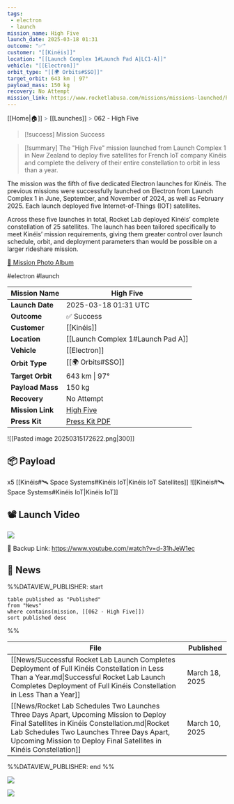 ```yaml
---
tags:
 - electron
 - launch
mission_name: High Five
launch_date: 2025-03-18 01:31
outcome: "✅"
customer: "[[Kinéis]]"
location: "[[Launch Complex 1#Launch Pad A|LC1-A]]"
vehicle: "[[Electron]]"
orbit_type: "[[🌍 Orbits#SSO]]"
target_orbit: 643 km | 97°
payload_mass: 150 kg
recovery: No Attempt
mission_link: https://www.rocketlabusa.com/missions/missions-launched/high-five
---
```

[[Home|🏠]]  <span style="color: LightSlateGray">></span>  <span class="no-hover">[[Launches]]</span>  <span style="color: LightSlateGray">></span>  062 - High Five

>[!success] Mission Success

>[!summary]
The "High Five" mission launched from Launch Complex 1 in New Zealand to deploy five satellites for French IoT company Kinéis and complete the delivery of their entire constellation to orbit in less than a year.
>
The mission was the fifth of five dedicated Electron launches for Kinéis. The previous missions were successfully launched on Electron from Launch Complex 1 in June, September, and November of 2024, as well as February 2025. Each launch deployed five Internet-of-Things (IOT) satellites.
>
Across these five launches in total, Rocket Lab deployed Kinéis’ complete constellation of 25 satellites. The launch has been tailored specifically to meet Kinéis’ mission requirements, giving them greater control over launch schedule, orbit, and deployment parameters than would be possible on a larger rideshare mission.
>
[📸 Mission Photo Album](https://www.flickr.com/photos/rocketlab/albums/72177720324480162) 


#electron #launch

| **Mission Name** | High Five                                                                                |
| ---------------- | ---------------------------------------------------------------------------------------- |
| **Launch Date**  | 2025-03-18 01:31 UTC                                                                     |
| **Outcome**      | ✅ Success                                                                                |
| **Customer**     | [[Kinéis]]                                                                               |
| **Location**     | [[Launch Complex 1#Launch Pad A]]                                                        |
| **Vehicle**      | [[Electron]]                                                                             |
| **Orbit Type**   | [[🌍 Orbits#SSO]]                                                                        |
| **Target Orbit** | 643 km &#124; 97°                                                                        |
| **Payload Mass** | 150 kg                                                                                   |
| **Recovery**     | No Attempt                                                                               |
| **Mission Link** | [High Five](https://www.rocketlabusa.com/missions/missions-launched/high-five)           |
| **Press Kit**    | [Press Kit PDF](https://rocketlabcorp.com/assets/Uploads/Kineis-High-Five-Press-Kit.pdf) |


![[Pasted image 20250315172622.png|300]]

## 📦 Payload

x5 [[Kinéis#🛰️ Space Systems#Kinéis IoT|Kinéis IoT Satellites]]  ![[Kinéis#🛰️ Space Systems#Kinéis IoT|Kinéis IoT]]

## 📽️ Launch Video

![](https://www.youtube.com/watch?v=d-31hJeW1ec)

🔗 Backup Link: https://www.youtube.com/watch?v=d-31hJeW1ec

## 📰 News

%%DATAVIEW_PUBLISHER: start
```
table published as "Published"
from "News"
where contains(mission, [[062 - High Five]])
sort published desc
```
%%

| File                                                                                                                                                                                                                                                         | Published      |
| ------------------------------------------------------------------------------------------------------------------------------------------------------------------------------------------------------------------------------------------------------------ | -------------- |
| [[News/Successful Rocket Lab Launch Completes Deployment of Full Kinéis Constellation in Less Than a Year.md\|Successful Rocket Lab Launch Completes Deployment of Full Kinéis Constellation in Less Than a Year]]                                           | March 18, 2025 |
| [[News/Rocket Lab Schedules Two Launches Three Days Apart, Upcoming Mission to Deploy Final Satellites in Kinéis Constellation.md\|Rocket Lab Schedules Two Launches Three Days Apart, Upcoming Mission to Deploy Final Satellites in Kinéis Constellation]] | March 10, 2025 |

%%DATAVIEW_PUBLISHER: end %%

![](https://x.com/RocketLab/status/1901808845485457494)

![](https://x.com/RocketLab/status/1901713067467272463)

